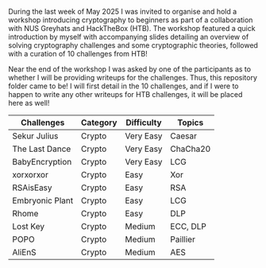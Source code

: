 During the last week of May 2025 I was invited to organise and hold a workshop introducing cryptography to beginners as part of a collaboration with NUS Greyhats and HackTheBox (HTB). The workshop featured a quick introduction by myself with accompanying slides detailing an overview of solving cryptography challenges and some cryptographic theories, followed with a curation of 10 challenges from HTB!

Near the end of the workshop I was asked by one of the participants as to whether I will be providing writeups for the challenges. Thus, this repository folder came to be! I will first detail in the 10 challenges, and if I were to happen to write any other writeups for HTB challenges, it will be placed here as well!

|Challenges|Category|Difficulty|Topics
---|---|---|---
Sekur Julius|Crypto|Very Easy|Caesar
The Last Dance|Crypto|Very Easy|ChaCha20
BabyEncryption|Crypto|Very Easy|LCG
xorxorxor|Crypto|Easy|Xor
RSAisEasy|Crypto|Easy|RSA
Embryonic Plant|Crypto|Easy|LCG
Rhome|Crypto|Easy|DLP
Lost Key|Crypto|Medium|ECC, DLP
POPO|Crypto|Medium|Paillier
AliEnS|Crypto|Medium|AES